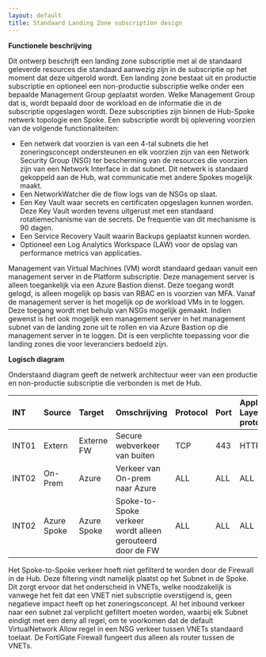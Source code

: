 ```yaml
---
layout: default
title: Standaard Landing Zone subscription design
---
```

**Functionele beschrijving**

Dit ontwerp beschrijft een landing zone subscriptie met al de standaard geleverde resources die standaard aanwezig zijn in de subscriptie op het moment dat deze uitgerold wordt. 
Een landing zone bestaat uit en productie subscriptie en optioneel een non-productie subscriptie welke onder een bepaalde Management Group geplaatst worden. Welke Management Group dat is, wordt bepaald door de workload en de informatie die in de subscriptie opgeslagen wordt. Deze subscripties zijn binnen de Hub-Spoke netwerk topologie een Spoke. 
Een subscriptie wordt bij oplevering voorzien van de volgende functionaliteiten:
* Een netwerk dat voorzien is van een 4-tal subnets die het zoneringsconcept ondersteunen en elk voorzien zijn van een Network Security Group (NSG) ter bescherming van de resources die voorzien zijn van een Network Interface in dat subnet. Dit netwerk is standaard gekoppeld aan de Hub, wat communicatie met andere Spokes mogelijk maakt. 
* Een NetworkWatcher die de flow logs van de NSGs op slaat.
* Een Key Vault waar secrets en certificaten opgeslagen kunnen worden. Deze Key Vault worden tevens uitgerust met een standaard rotatiemechanisme van de secrets. De frequentie van dit mechanisme is 90 dagen.
* Een Service Recovery Vault waarin Backups geplaatst kunnen worden.
* Optioneel een Log Analytics Workspace (LAW) voor de opslag van performance metrics van applicaties.

Management van Virtual Machines (VM) wordt standaard gedaan vanuit een management server in de Platform subscriptie. Deze management server is alleen toegankelijk via een Azure Bastion dienst. Deze toegang wordt gelogd, is alleen mogelijk op basis van RBAC en is voorzien van MFA. Vanaf de management server is het mogelijk op de workload VMs in te loggen. Deze toegang wordt met behulp van NSGs mogelijk gemaakt. Indien gewenst is het ook mogelijk een management server in het management subnet van de landing zone uit te rollen en via Azure Bastion op die management server in te loggen. Dit is een verplichte toepassing voor die landing zones die voor leveranciers bedoeld zijn. 

**Logisch diagram**

Onderstaand diagram geeft de netwerk architectuur weer van een productie en non-productie subscriptie die verbonden is met de Hub.  

|INT |	Source | Target |	Omschrijving |	Protocol |	Port | Appl. Layer protocol |
|:---|:--------|:-------|:---------------|:----------|:------|:---------------------| 
| INT01 | Extern | Externe FW	| Secure webverkeer van buiten | TCP | 443 | HTTPS |
| INT02 | On-Prem | Azure | Verkeer van On-prem naar Azure	| ALL |	ALL | ALL |
| INT02 | Azure Spoke | Azure Spoke | Spoke-to-Spoke verkeer wordt alleen gerouteerd door de FW | ALL | ALL | ALL |

Het Spoke-to-Spoke verkeer hoeft niet gefilterd te worden door de Firewall in de Hub. Deze filtering vindt namelijk plaatst op het Subnet in de Spoke. Dit zorgt ervoor dat het onderscheid in VNETs, welke noodzakelijk is vanwege het feit dat een VNET niet subscriptie overstijgend is, geen negatieve impact heeft op het zoneringsconcept. Al het inbound verkeer naar een subnet zal verplicht gefiltert moeten worden, waarbij elk Subnet eindigt met een deny all regel, om te voorkomen dat de default VirtualNetwork Allow regel in een NSG verkeer tussen VNETs standaard toelaat. De FortiGate Firewall fungeert dus alleen als router tussen de VNETs. 




